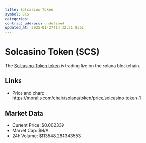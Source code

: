 ```yaml
---
title: Solcasino Token
symbol: SCS
categories: 
contract_address: undefined
updated_at: 2025-01-27T14:32:31.835Z
---
```


# Solcasino Token (SCS)
The [Solcasino Token token](https://moralis.com/chain/solana/token/price/solcasino-token-1) is trading live on the solana blockchain.

## Links
- Price and chart: https://moralis.com/chain/solana/token/price/solcasino-token-1

## Market Data
- Current Price: $0.002339
- Market Cap: $N/A
- 24h Volume: $113548.284343553

